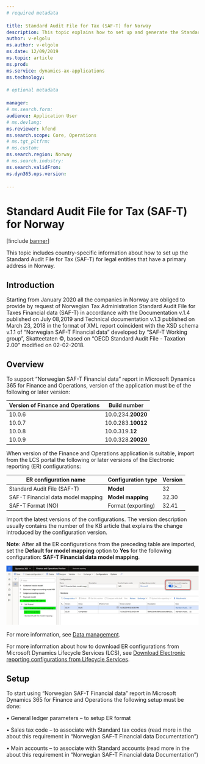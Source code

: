 ```yaml
---
# required metadata

title: Standard Audit File for Tax (SAF-T) for Norway
description: This topic explains how to set up and generate the Standard Audit File for Tax (SAF-T) for legal entities that have a primary address in Norway. 
author: v-elgolu
ms.author: v-elgolu
ms.date: 12/09/2019
ms.topic: article
ms.prod: 
ms.service: dynamics-ax-applications
ms.technology: 

# optional metadata

manager: 
# ms.search.form: 
audience: Application User
# ms.devlang: 
ms.reviewer: kfend
ms.search.scope: Core, Operations
# ms.tgt_pltfrm: 
# ms.custom: 
ms.search.region: Norway
# ms.search.industry: 
ms.search.validFrom: 
ms.dyn365.ops.version: 

---
```


# Standard Audit File for Tax (SAF-T) for Norway

[!include [banner](../includes/banner.md)]

This topic includes country-specific information about how to set up the Standard Audit File for Tax (SAF-T) for legal entities that have a primary address in Norway.

## Introduction

Starting from January 2020 all the companies in Norway are obliged to provide by request of Norwegian Tax Administration Standard Audit File for Taxes Financial data (SAF-T) in accordance with the Documentation v.1.4 published on July 08,2019 and Technical documentation v.1.3 published on March 23, 2018 in the format of XML report coincident with the XSD schema v.1.1 of “Norwegian SAF-T Financial data” developed by “SAF-T Working group”, Skatteetaten ©, based on “OECD Standard Audit File - Taxation 2.00” modified on 02-02-2018.

## Overview

To support “Norwegian SAF-T Financial data” report in Microsoft Dynamics 365 for Finance and Operations, version of the application must be of the following or later version:

| Version of Finance and Operations | Build number                       | 
|-----------------------------------|------------------------------------|
| 10.0.6      | 10.0.234.**20020**            |
| 10.0.7      | 10.0.283.**10012**            |
| 10.0.8      | 10.0.319.**12**               |
| 10.0.9      | 10.0.328.**20020**            |

When version of the Finance and Operations application is suitable, import from the LCS portal the following or later versions of the Electronic reporting (ER) configurations:

|ER configuration name | Configuration type                       | Version |
|----------------------|------------------------------------------|---------|
| Standard Audit File (SAF-T)    | **Model**            | 32 |
| SAF-T Financial data model mapping   | **Model mapping**            | 32.30 |
| SAF-T Format (NO)   | Format (exporting)           | 32.41 |

Import the latest versions of the configurations. The version description usually contains the number of the KB article that explains the change introduced by the configuration version.

**Note**: After all the ER configurations from the preceding table are imported, set the **Default for model mapping** option to **Yes** for the following configuration:	**SAF-T Financial data model mapping**.

![Upload and add button](media/nor-saf-default-model-mapping.jpg)

For more information, see [Data management](../../dev-itpro/data-entities/data-entities-data-packages.md?toc=/fin-and-ops/toc.json).


For more information about how to download ER configurations from Microsoft Dynamics Lifecycle Services (LCS), see [Download Electronic reporting configurations from Lifecycle Services]().

## Setup

To start using “Norwegian SAF-T Financial data” report in Microsoft Dynamics 365 for Finance and Operations the following setup must be done:

•	General ledger parameters – to setup ER format

•	Sales tax code – to associate with Standard tax codes (read more in the about this requirement in “Norwegian SAF-T Financial data Documentation”)

•	Main accounts – to associate with Standard accounts (read more in the about this requirement in “Norwegian SAF-T Financial data Documentation”)




